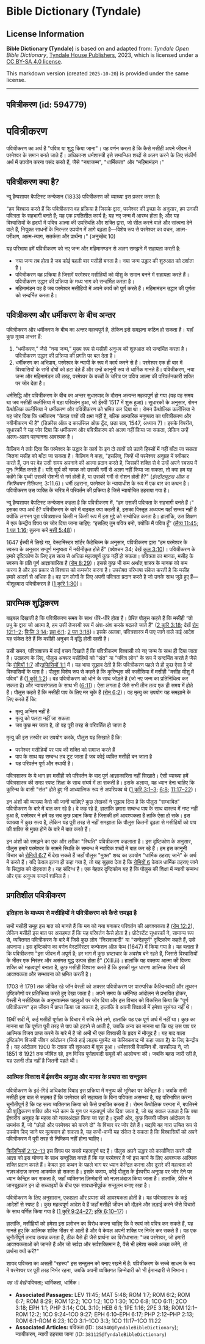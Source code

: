 # Bible Dictionary (Tyndale)

## License Information

**Bible Dictionary (Tyndale)** is based on and adapted from: _Tyndale Open Bible Dictionary_, [Tyndale House Publishers](https://tyndaleopenresources.com/), 2023, which is licensed under a [CC BY-SA 4.0 license](https://creativecommons.org/licenses/by-sa/4.0/legalcode.en).

This markdown version (created `2025-10-20`) is provided under the same license.



--------------------------------

## पवित्रीकरण (id: 594779)

पवित्रीकरण
==========

पवित्रीकरण का अर्थ है "पवित्र या शुद्ध किया जाना"। यह वर्णन करता है कि कैसे मसीही अपने जीवन में परमेश्वर के समान बनते जाते हैं। अधिकान्श धर्मशास्त्री इसे सम्बन्धित शब्दों से अलग करने के लिए संकीर्ण अर्थ में उपयोग करना पसंद करते हैं, जैसे "नयाजन्म", "धार्मिकता" और "महिमामंडन।"

पवित्रीकरण क्या है?
-------------------

न्यू हैम्पशायर बैपटिस्ट कन्फेशन (1833\) पवित्रीकरण की व्याख्या इस प्रकार करता है:

"हम विश्वास करते हैं कि पवित्रीकरण वह प्रक्रिया है जिसके द्वारा, परमेश्वर की इच्छा के अनुसार, हम उनकी पवित्रता के सहभागी बनते हैं; यह एक प्रगतिशील कार्य है; यह नए जन्म में आरम्भ होता है; और यह विश्वासियों के हृदयों में पवित्र आत्मा की उपस्थिति और शक्ति द्वारा, जो सील करने वाले और सांत्वना देने वाले हैं, नियुक्त साधनों के निरन्तर उपयोग में आगे बढ़ता है—विशेष रूप से परमेश्वर का वचन, आत्म\-परीक्षण, आत्म\-त्याग, सतर्कता और प्रार्थना।" (अनुच्छेद 10\)

यह परिभाषा हमें पवित्रीकरण को नए जन्म और महिमामण्डन से अलग समझने में सहायता करती है:

* नया जन्म तब होता है जब कोई पहली बार मसीही बनता है। नया जन्म उद्धार की शुरुआत को दर्शाता है।
* पवित्रीकरण वह प्रक्रिया है जिसमें परमेश्वर मसीहियों को यीशु के समान बनने में सहायता करते हैं। पवित्रीकरण उद्धार की प्रक्रिया के मध्य भाग को सन्दर्भित करता है।
* महिमामंडन वह है जब परमेश्वर मसीहियों में अपने कार्य को पूर्ण करते हैं। महिमामंडन उद्धार की पूर्णता को सन्दर्भित करता है।

पवित्रीकरण और धर्मीकरण के बीच अन्तर
-----------------------------------

पवित्रीकरण और धर्मीकरण के बीच का अन्तर महत्वपूर्ण है, लेकिन इसे समझना कठिन हो सकता है। यहाँ कुछ मुख्य अन्तर हैं:

1. "धर्मीकरण,” जैसे “नया जन्म,” मुख्य रूप से मसीही अनुभव की शुरुआत को सन्दर्भित करता है। पवित्रीकरण उद्धार की प्रक्रिया की प्रगति पर बल देता है।
2. धर्मीकरण का अभिप्राय, परमेश्वर के न्यायी के रूप में कार्य करने से है। परमेश्वर एक ही बार में विश्वासियों के सभी दोषों को हटा देते हैं और उन्हें कानूनी रूप से धार्मिक मानते हैं। पवित्रीकरण, नया जन्म और महिमामंडन की तरह, परमेश्वर के बच्चों के चरित्र पर पवित्र आत्मा की परिवर्तनकारी शक्ति पर जोर देता है।

धर्मसिद्धि और पवित्रीकरण के बीच का अन्तर सुधारवाद के दौरान अत्यन्त महत्वपूर्ण हो गया (यह वह समय था जब मसीही कलीसिया में बड़ा परिवर्तन हुआ, जो ईस्वी 1517 में शुरू हुआ)। सुधारकों के अनुसार, रोमन कैथोलिक कलीसिया ने धर्मीकरण और पवित्रीकरण को भ्रमित कर दिया था। रोमन कैथोलिक कलीसिया ने यह जोर दिया कि धर्मीकरण "केवल पापों की क्षमा नहीं है, बल्कि आन्तरिक मनुष्यत्व का पवित्रीकरण और नवीनीकरण भी है" (डिक्रीस ऑफ़ द काउंसिल ऑफ़ ट्रेंट, छठा सत्र, 1547, अध्याय 7\)। इसके विपरीत, सुधारकों ने यह जोर दिया कि धर्मीकरण और पवित्रीकरण को अलग नहीं किया जा सकता, लेकिन उन्हें अलग\-अलग पहचानना आवश्यक है।

कैल्विन ने तर्क दिया कि परमेश्वर के उद्धार के कार्य के इन दो तत्वों को उतने हिस्सों में नहीं बाँटा जा सकता जितना मसीह को बाँटा जा सकता है। कैल्विन ने कहा, "इसलिए, जिन्हें भी परमेश्वर अनुग्रह में स्वीकार करते हैं, उन पर वेह उसी समय अपनाने की आत्मा प्रदान करते है, जिसकी शक्ति से वे उन्हें अपने स्वरूप में पुनः निर्मित करते हैं। यदि सूर्य की चमक को उसकी गर्मी से अलग नहीं किया जा सकता, तो क्या हम यह कहेंगे कि पृथ्वी उसकी रोशनी से गर्म होती है, या उसकी गर्मी से रोशन होती है?" (*इंस्टीट्यूटस ऑफ़ द क्रिश्चियन रिलिजन,* 3:11\.6\)। धर्मी ठहराना, परमेश्वर के न्यायाधीश के रूप में एक बार का कथन है। पवित्रीकरण उस व्यक्ति के चरित्र में परिवर्तन की प्रक्रिया है जिसे न्यायोचित ठहराया गया है।

न्यू हैम्पशायर बैपटिस्ट कन्फेशन कहता है कि पवित्रीकरण में, "हम उसकी पवित्रता के सहभागी बनते हैं।" इसका क्या अर्थ है? पवित्रीकरण के बारे में बाइबल क्या कहती है, इसका विस्तृत अध्ययन यहाँ सम्भव नहीं है क्योंकि लगभग पूरा पवित्रशास्त्र किसी न किसी रूप में इस मुद्दे को सम्बोधित करता है। हालांकि, उस शिक्षण में एक केन्द्रीय विषय पर जोर दिया जाना चाहिए: “इसलिए तुम पवित्र बनो, क्योंकि मैं पवित्र हूँ” ([लैव्य 11:45](https://ref.ly/Lev11:45); [1 पत 1:16](https://ref.ly/1Pet1:16); तुलना करें [मत्ती 5:48](https://ref.ly/Matt5:48))।

1647 ईस्वी में लिखे गए, वेस्टमिंस्टर शॉर्टर कैटेचिज्म के अनुसार, पवित्रीकरण द्वारा "हम परमेश्वर के स्वरूप के अनुसार सम्पूर्ण मनुष्यत्व में नवीनीकृत होते हैं" (क्वेश्चन 34; देखें [कुल 3:10](https://ref.ly/Col3:10))। पवित्रीकरण के हमारे दृष्टिकोण के लिए इस सत्य से अधिक महत्वपूर्ण कुछ नहीं हो सकता। पवित्रता का मानक, मसीह के स्वरूप के प्रति पूर्ण आज्ञाकारिता है ([रोम 8:29](https://ref.ly/Rom8:29))। इससे कुछ भी कम अर्थात् शास्त्र के मानक को कम करना है और इस प्रकार से विश्वास को कमजोर करना है। उपरोक्त परिभाषा संकेत करती है कि मसीह हमारे आदर्श से अधिक है। वह उन लोगों के लिए अपनी पवित्रता प्रदान करते है जो उनके साथ जुड़े हुए हैं—यीशुहमारा पवित्रीकरण है ([1 कुरि 1:30](https://ref.ly/1Cor1:30))।

प्रारम्भिक शुद्धिकरण
--------------------

बाइबल दिखाती है कि पवित्रीकरण समय के साथ धीरे\-धीरे होता है। प्रेरित पौलुस कहते हैं कि मसीही “तो प्रभु के द्वारा जो आत्मा है, हम उसी तेजस्वी रूप में अंश\-अंश करके बदलते जाते हैं” ([2 कुरि 3:18](https://ref.ly/2Cor3:18); देखें [रोम 12:1–2](https://ref.ly/Rom12:1-Rom12:2); [फिलि 3:14](https://ref.ly/Phil3:14); [इब्रा 6:1](https://ref.ly/Heb6:1); [2 पत 3:18](https://ref.ly/2Pet3:18))। इसके अलावा, पवित्रशास्त्र में पाए जाने वाले कई आदेश यह संकेत देते हैं कि मसीही अनुभव में वृद्धि होती रहती है।

उसी समय, पवित्रशास्त्र में कई वचन दिखाते हैं कि पवित्रीकरण विश्वासी को नए जन्म के साथ ही दिया जाता है। उदाहरण के लिए, पौलुस अक्सर मसीहियों को "संत" या "पवित्र लोग" के रूप में सन्दर्भित करते है जैसे कि [रोमियों 1:7](https://ref.ly/Rom1:7) और[इफिसियों 1:1](https://ref.ly/Eph1:1) में। यह भाषा सुझाव देती है कि पवित्रीकरण पहले से ही कुछ ऐसा है जो विश्वासियों के पास है। पौलुस विशेष रूप से कहते है कि कुरिन्थुस की कलीसिया में मसीही "मसीह यीशु में पवित्र" हैं ([1 कुरि 1:2](https://ref.ly/1Cor1:2))। वह पवित्रीकरण को धोने के साथ जोड़ते है (जो नए जन्म का प्रतिनिधित्व कर सकता है) और न्यायसंगतता के साथ भी ([6:11](https://ref.ly/1Cor6:11))। ऐसा लगता है जैसे सभी तीन तत्व एक ही समय में होते हैं। पौलुस कहते हैं कि मसीही पाप के लिए मर चुके हैं ([रोम 6:2](https://ref.ly/Rom6:2))। वह मृत्यु का उपयोग यह समझाने के लिए करते हैं कि:

* मृत्यु अन्तिम नहीं है
* मृत्यु को पलटा नहीं जा सकता
* जब कुछ मर जाता है, तो वह पूरी तरह से परिवर्तित हो जाता है

मृत्यु की इस तस्वीर का उपयोग करके, पौलुस यह सिखाते हैं कि:

* परमेश्वर मसीहियों पर पाप की शक्ति को समाप्त करते हैं
* पाप के साथ यह सम्बन्ध तब टूट जाता है जब कोई व्यक्ति मसीही बन जाता है
* यह परिवर्तन पूर्ण और स्थायी है।

पवित्रशास्त्र के ये भाग हर मसीही को परिवर्तन के बाद पूर्ण आज्ञाकारिता नहीं सिखाते। ऐसी व्याख्या हमें पवित्रशास्त्र की समग्र स्पष्ट शिक्षा के साथ संघर्ष में ला सकती है। इसके अलावा, यह ध्यान देना चाहिए कि कुरिन्थ के वासी "संत" होते हुए भी आध्यात्मिक रूप से अपरिपक्व थे ([1 कुरि 3:1–3](https://ref.ly/1Cor3:1-1Cor3:3); [6:8](https://ref.ly/1Cor6:8); [11:17–22](https://ref.ly/1Cor11:17-1Cor11:22))।

इन अंशों की व्याख्या कैसे की जानी चाहिए? कुछ लेखकों ने सुझाव दिया है कि पौलुस "सम्भावित" पवित्रीकरण के बारे में बात कर रहे है। वे कह रहे है, हालांकि हमारा सम्बन्ध पाप के साथ वास्तव में नष्ट नहीं हुआ है, परमेश्वर ने हमें वह सब कुछ प्रदान किया है जिसकी हमें आवश्यकता है ताकि ऐसा हो सके। इस व्याख्या में कुछ सत्य है, लेकिन यह पूरी तरह से नहीं समझाता कि पौलुस कितनी दृढ़ता से मसीहियों को पाप की शक्ति से मुक्त होने के बारे में बात करते हैं।

इन अंशों को समझने का एक और तरीका "स्थिति" पवित्रीकरण कहलाता है। इस दृष्टिकोण के अनुसार, पौलुस हमारे परमेश्वर के सामने स्थिति के सम्बन्ध में न्यायिक शब्दों में बात कर रहे हैं। हम इस कानूनी विचार को [रोमियों 6:7](https://ref.ly/Rom6:7) में देख सकते हैं जहाँ पौलुस "मुक्त" शब्द का उपयोग "धार्मिक ठहराए जाने" के अर्थ में करते हैं। यदि केवल इतना ही कहा गया है, तो यह सुझाव देता है कि [रोमियों 6](https://ref.ly/Rom6:1-Rom6:23) केवल धार्मिक ठहराए जाने के सिद्धांत को दोहराता है। यह संदिग्ध है। एक बेहतर दृष्टिकोण यह है कि पौलुस की शिक्षा में न्यायी सम्बन्ध और एक अनुभव सन्दर्भ शामिल है।

प्रगतिशील पवित्रीकरण
--------------------

### इतिहास के माध्यम से मसीहियों ने पवित्रीकरण को कैसे समझा है

सभी मसीही समूह इस बात को मानते हैं कि मन को नया बनाकर परिवर्तन की आवश्यकता है ([रोम 12:2](https://ref.ly/Rom12:2)), लेकिन मसीही इस बात पर असहमत हैं कि यह परिवर्तन कैसे होता है। प्रोटेस्टेंट सुधारकों ने, सामान्य रूप से, व्यक्तिगत पवित्रीकरण के बारे में जिसे कुछ लोग "निराशावादी" या "सन्देहपूर्ण" दृष्टिकोण कहते हैं, उसे अपनाया। इस दृष्टिकोण का वर्णन वेस्टमिंस्टर कन्फेशन ऑफ़ फेथ (1647\) में किया गया है। यह बताता है कि पवित्रीकरण "इस जीवन में अपूर्ण है; हर भाग में कुछ भ्रष्टाचार के अवशेष बने रहते हैं, जिससे विश्वासियों के भीतर एक निरंतर और असंगत युद्ध उत्पन्न होता है" (XIII.ii)। हालांकि यह वक्तव्य आत्मा की विजय शक्ति को महत्वपूर्ण बनाता है, कुछ मसीही विश्वास करते हैं कि इसकी मूल धारणा आत्मिक विजय की आवश्यकता और सम्भावना को भ्रमित करती है।

1703 से 1791 तक जीवित रहे जॉन वेस्ली को अक्सर पवित्रीकरण पर पारम्परिक कैल्विनवादी और लूथरन दृष्टिकोणों पर प्रतिक्रिया करते हुए देखा जाता है। अपने समय के धर्मनिष्ठ आंदोलन से प्रभावित होकर, वेस्ली ने मसीहियत के अनुभवात्मक पहलुओं पर जोर दिया और इस विचार को विकसित किया कि "पूर्ण पवित्रीकरण" इस जीवन में प्राप्त किया जा सकता है, हालांकि वे अपनी शिक्षाओं में हमेशा सुसंगत नहीं थे।

19वीं सदी में, कई मसीही पूर्णता के विचार में रुचि लेने लगे, हालांकि यह एक पूर्ण अर्थ में नहीं था। कुछ का मानना था कि पूर्णता पूरी तरह से पाप को हटाने से आती है, जबकि अन्य का मानना था कि यह उस पाप पर आत्मिक विजय प्राप्त करने के बारे में है जो अभी भी एक विश्वासी के हृदय में मौजूद है। यह बाद वाला दृष्टिकोण विजयी जीवन आंदोलन (जिसे हाई लाइफ मूवमेंट या केस्विकवाद भी कहा जाता है) के लिए केन्द्रीय है। यह आंदोलन 1900 के दशक की शुरुआत में शुरू हुआ। धर्मशास्त्री बेंजामिन बी. वारफील्ड ने, जो 1851 से 1921 तक जीवित रहे, इन विभिन्न पूर्णतावादी समूहों की आलोचना की। जबकि बहस जारी रही है, यह उतनी तीव्र नहीं है जितनी पहले थी।

### **आत्मिक विकास में ईश्वरीय अनुग्रह और मानव के प्रयास का सन्तुलन**

पवित्रीकरण के इर्द\-गिर्द अधिकांश विवाद इस प्रक्रिया में मनुष्य की भूमिका पर केन्द्रित है। जबकि सभी मसीही इस बात से सहमत हैं कि परमेश्वर की सहायता के बिना पवित्रता असम्भव है, यह परिभाषित करना चुनौतीपूर्ण है कि वह सत्य व्यक्तिगत क्रिया को कैसे प्रभावित करता है। रोमन कैथोलिक परम्परा में, बपतिस्मे की शुद्धिकरण शक्ति और भले काम के गुण पर महत्वपूर्ण जोर दिया जाता है, जो यह सवाल उठाता है कि क्या ईश्वरीय अनुग्रह के महत्व को नज़रअंदाज़ किया जा रहा है। दूसरी ओर, कुछ विजयी जीवन आंदोलन के समर्थक हैं, जो "छोड़ो और परमेश्वर को करने दो" के विचार पर जोर देते हैं। यद्यपि यह नारा उचित रूप से उपयोग किए जाने पर मूल्यवान हो सकता है, यह कभी\-कभी यह संकेत दे सकता है कि विश्वासियों को अपने पवित्रीकरण में पूरी तरह से निष्क्रिय नहीं होना चाहिए।

[फिलिप्पियों 2:12–13](https://ref.ly/Phil2:12-Phil2:13) इस विषय पर सबसे महत्वपूर्ण पद है। पौलुस अपने उद्धार को कार्यान्वित करने की आज्ञा को इस घोषणा के साथ सन्तुलित करते हैं कि यह परमेश्वर है जो इस कार्य के लिए आवश्यक आत्मिक शक्ति प्रदान करते हैं। केवल इस कथन के पहले भाग पर ध्यान केन्द्रित करना और दूसरे की महत्वता को नज़रअंदाज़ करना आकर्षक हो सकता है। इसके बजाय, कोई पौलुस के ईश्वरीय अनुग्रह पर जोर देने पर ध्यान केन्द्रित कर सकता है, जहाँ व्यक्तिगत ज़िम्मेदारी को नज़रअंदाज़ किया जाता है। हालांकि, प्रेरित ने जानबूझकर इन दो सच्चाइयों के बीच एक सावधानीपूर्वक सन्तुलन बनाए रखा है।

पवित्रीकरण के लिए अनुशासन, एकाग्रता और प्रयास की आवश्यकता होती है। यह पवित्रशास्त्र के कई आदेशों से स्पष्ट है। कुछ महत्वपूर्ण आदेश वे हैं जहाँ मसीही जीवन को दौड़ने और लड़ाई करने जैसे विचारों के साथ वर्णित किया गया है ([1 कुरि 9:24–27](https://ref.ly/1Cor9:24-1Cor9:27); [इफि 6:10–17](https://ref.ly/Eph6:10-Eph6:17))।

हालांकि, मसीहियों को हमेशा इस प्रलोभन का विरोध करना चाहिए कि वे स्वयं को पवित्र कर सकते हैं, यह मानते हुए कि आत्मिक शक्ति भीतर से आती है और वे केवल अपनी शक्ति पर निर्भर कर सकते हैं। यह एक चुनौतीपूर्ण तनाव उत्पन्न करता है, ठीक वैसे ही जैसे प्रार्थना का विरोधाभास: "जब परमेश्वर, जो हमारी आवश्यकताओं को जानते हैं और जो सर्वज्ञ और सर्वशक्तिमान है, वैसे भी हमेशा सबसे अच्छा करेंगे, तो प्रार्थना क्यों करें?"

शायद पवित्रता का असली "रहस्य" इस सन्तुलन को बनाए रखने में है: पवित्रीकरण के सच्चे साधन के रूप में परमेश्वर पर पूरी तरह निर्भर रहना, जबकि अपनी व्यक्तिगत ज़िम्मेदारी को भी ईमानदारी से निभाना।

*यह भी देखें* पवित्रता; धार्मिकता, धार्मिक।

* **Associated Passages:** LEV 11:45; MAT 5:48; ROM 1:7; ROM 6:2; ROM 6:7; ROM 8:29; ROM 12:2; 1CO 1:2; 1CO 1:30; 1CO 6:8; 1CO 6:11; 2CO 3:18; EPH 1:1; PHP 3:14; COL 3:10; HEB 6:1; 1PE 1:16; 2PE 3:18; ROM 12:1–ROM 12:2; 1CO 9:24–1CO 9:27; EPH 6:10–EPH 6:17; PHP 2:12–PHP 2:13; ROM 6:1–ROM 6:23; 1CO 3:1–1CO 3:3; 1CO 11:17–1CO 11:22
* **Associated Articles:** पवित्रता (ID: `184940@TyndaleBibleDictionary`); न्यायीकरण, न्यायी ठहराया जाना (ID: `381125@TyndaleBibleDictionary`)

